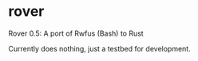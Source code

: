 # rover
Rover 0.5: A port of Rwfus (Bash) to Rust

Currently does nothing, just a testbed for development.
